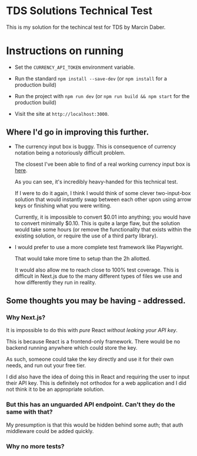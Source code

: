 # TDS Solutions Technical Test

This is my solution for the techincal test for TDS by Marcin Daber.

# Instructions on running

- Set the `CURRENCY_API_TOKEN` environment variable. 

- Run the standard `npm install --save-dev` (or `npm install` for a production build)

- Run the project with `npm run dev` (or `npm run build && npm start` for the production build)

- Visit the site at `http://localhost:3000`.


## Where I'd go in improving this further.

 -  The currency input box is buggy. This is consequence of currency notation being a notoriously difficult problem.

    The closest I've been able to find of a real working currency input box is [here](https://github.com/cchanxzy/react-currency-input-field/blob/main/src/components/CurrencyInput.tsx).

    As you can see, it's incredibly heavy-handed for this technical test.

    If I were to do it again, I think I would think of some clever two-input-box solution that would instantly swap between each other upon using arrow keys or finishing what you were writing.

    Currently, it is impossible to convert $0.01 into anything; you would have to convert minimally $0.10. This is quite a large flaw, but the solution would take some hours (or remove the functionality that exists within the existing solution, or require the use of a third party library).

 -  I would prefer to use a more complete test framework like Playwright.
    
    That would take more time to setup than the 2h allotted. 

    It would also allow me to reach close to 100% test coverage. This is difficult in Next.js due to the many different types of files we use and how differently they run in reality.


## Some thoughts you may be having - addressed.

### Why Next.js?

It is impossible to do this with *pure* React *without leaking your API key*. 

This is because React is a frontend-only framework. There would be no backend running anywhere which could store the key.

As such, someone could take the key directly and use it for their own needs, and run out your free tier.

I did also have the idea of doing this in React and requiring the user to input their API key. This is definitely not orthodox for a web application and I did not think it to be an appropriate solution.


### But this has an unguarded API endpoint. Can't they do the same with that?

My presumption is that this would be hidden behind some auth; that auth middleware could be added quickly.


### Why no more tests?

